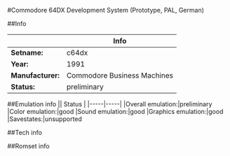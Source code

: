 #Commodore 64DX Development System (Prototype, PAL, German)

##Info

||Info|
|-----|-----|
|**Setname:**|c64dx
|**Year:**|1991
|**Manufacturer:**|Commodore Business Machines
|**Status:**|preliminary

##Emulation info
|| Status |
|-----|-----|
|Overall emulation:|preliminary
|Color emulation:|good
|Sound emulation:|good
|Graphics emulation:|good
|Savestates:|unsupported

##Tech info

##Romset info

<!--- START OF EDITED COMMENT DO NOT TOUCH TEXT ABOVE-->
